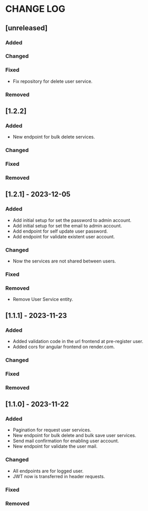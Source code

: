 # CHANGE LOG

## [unreleased]

### Added

### Changed

### Fixed
- Fix repository for delete user service.

### Removed

## [1.2.2]

### Added
- New endpoint for bulk delete services.

### Changed

### Fixed

### Removed

## [1.2.1] - 2023-12-05

### Added
- Add initial setup for set the password to admin account.
- Add initial setup for set the email to admin account.
- Add endpoint for self update user password.
- Add endpoint for validate existent user account.

### Changed
- Now the services are not shared between users.

### Fixed

### Removed
- Remove User Service entity.

## [1.1.1] - 2023-11-23

### Added
- Added validation code in the url frontend at pre-register user.
- Added cors for angular frontend on render.com.

### Changed

### Fixed

### Removed

## [1.1.0] - 2023-11-22

### Added
- Pagination for request user services.
- New endpoint for bulk delete and bulk save user services.
- Send mail confirmation for enabling user account.
- New endpoint for validate the user mail.

### Changed
- All endpoints are for logged user.
- JWT now is transferred in header requests.

### Fixed

### Removed